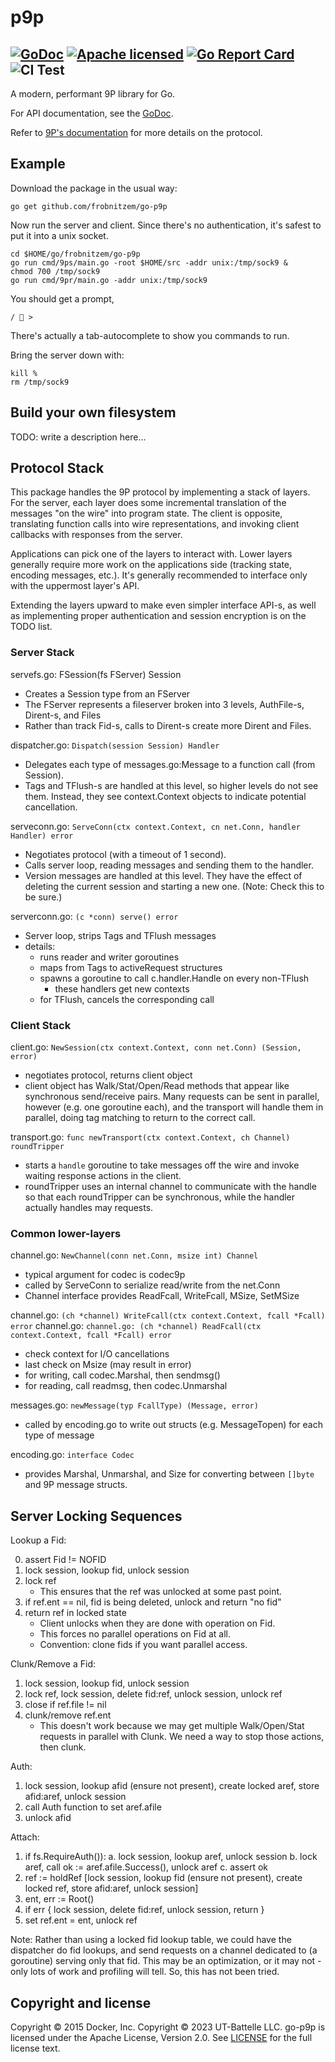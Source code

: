 # p9p

[![GoDoc](https://godoc.org/github.com/frobnitzem/go-p9p?status.svg)](https://godoc.org/github.com/frobnitzem/go-p9p) [![Apache licensed](https://img.shields.io/badge/license-Apache-blue.svg)](https://raw.githubusercontent.com/frobnitzem/go-p9p/master/LICENSE)
[![Go Report Card](https://goreportcard.com/badge/github.com/frobnitzem/go-p9p)](https://goreportcard.com/report/github.com/frobnitzem/go-p9p) ![CI Test](https://github.com/frobnitzem/go-p9p/actions/workflows/go.yml/badge.svg)
---

A modern, performant 9P library for Go.

For API documentation, see the
[GoDoc](https://godoc.org/github.com/frobnitzem/go-p9p).

Refer to [9P's documentation](http://9p.cat-v.org/documentation) for more details on the protocol.

## Example

Download the package in the usual way:

    go get github.com/frobnitzem/go-p9p

Now run the server and client.  Since there's no authentication,
it's safest to put it into a unix socket.

    cd $HOME/go/frobnitzem/go-p9p
    go run cmd/9ps/main.go -root $HOME/src -addr unix:/tmp/sock9 &
    chmod 700 /tmp/sock9
    go run cmd/9pr/main.go -addr unix:/tmp/sock9

You should get a prompt,

    / 🐳 >

There's actually a tab-autocomplete to show you commands
to run.

Bring the server down with:

    kill %
    rm /tmp/sock9


## Build your own filesystem

TODO: write a description here...

## Protocol Stack

This package handles the 9P protocol by implementing a stack of layers.
For the server, each layer does some incremental translation of the
messages "on the wire" into program state.  The client is opposite,
translating function calls into wire representations, and invoking
client callbacks with responses from the server.

Applications can pick one of the layers to interact with.
Lower layers generally require more work on the applications side
(tracking state, encoding messages, etc.).
It's generally recommended to interface only with the uppermost
layer's API.

Extending the layers upward to make even simpler interface API-s,
as well as implementing proper authentication
and session encryption is on the TODO list.


### Server Stack

servefs.go: FSession(fs FServer) Session
  - Creates a Session type from an FServer
  - The FServer represents a fileserver broken into 3 levels,
    AuthFile-s, Dirent-s, and Files
  - Rather than track Fid-s, calls to Dirent-s create
    more Dirent and Files.

dispatcher.go: `Dispatch(session Session) Handler`
  - Delegates each type of messages.go:Message to a
    function call (from Session).
  - Tags and TFlush-s are handled at this level,
    so higher levels do not see them.  Instead, they see 
    context.Context objects to indicate potential cancellation.

serveconn.go: `ServeConn(ctx context.Context, cn net.Conn, handler Handler) error`
  - Negotiates protocol (with a timeout of 1 second).
  - Calls server loop, reading messages and sending them to the handler.
  - Version messages are handled at this level.  They
    have the effect of deleting the current session
    and starting a new one. (Note: Check this to be sure.)

serverconn.go: `(c *conn) serve() error`
  - Server loop, strips Tags and TFlush messages
  - details:
      - runs reader and writer goroutines
      - maps from Tags to activeRequest structures
      - spawns a goroutine to call c.handler.Handle on every non-TFlush
        - these handlers get new contexts
      - for TFlush, cancels the corresponding call

### Client Stack

client.go: `NewSession(ctx context.Context, conn net.Conn) (Session, error)`
  - negotiates protocol, returns client object
  - client object has Walk/Stat/Open/Read methods that appear like
    synchronous send/receive pairs.  Many requests can be sent in parallel,
    however (e.g. one goroutine each), and the transport will handle
    them in parallel, doing tag matching to return to the correct call.

transport.go: `func newTransport(ctx context.Context, ch Channel) roundTripper`
  - starts a `handle` goroutine to take messages off the wire
    and invoke waiting response actions in the client.
  - roundTripper uses an internal channel to communicate with the handle
    so that each roundTripper can be synchronous, while the handler
    actually handles may requests.

### Common lower-layers

channel.go: `NewChannel(conn net.Conn, msize int) Channel`
  - typical argument for codec is codec9p
  - called by ServeConn to serialize read/write from the net.Conn
  - Channel interface provides ReadFcall, WriteFcall, MSize, SetMSize

channel.go: `(ch *channel) WriteFcall(ctx context.Context, fcall *Fcall) error`
channel.go: `channel.go: (ch *channel) ReadFcall(ctx context.Context, fcall *Fcall) error`
  - check context for I/O cancellations
  - last check on Msize (may result in error)
  - for writing, call codec.Marshal, then sendmsg()
  - for reading, call readmsg, then codec.Unmarshal

messages.go: `newMessage(typ FcallType) (Message, error)`
  - called by encoding.go to write out structs (e.g. MessageTopen)
    for each type of message

encoding.go: `interface Codec`
  - provides Marshal, Unmarshal, and Size for converting between
    `[]byte` and 9P message structs.

## Server Locking Sequences

Lookup a Fid:

0. assert Fid != NOFID
1. lock session, lookup fid, unlock session
2. lock ref
   - This ensures that the ref was unlocked at some past point.
3. if ref.ent == nil, fid is being deleted, unlock and
   return "no fid"
4. return ref in locked state
   - Client unlocks when they are done with operation on Fid.
   - This forces no parallel operations on Fid at all.
   - Convention: clone fids if you want parallel access.

Clunk/Remove a Fid:

1. lock session, lookup fid, unlock session
2. lock ref, lock session, delete fid:ref, unlock session, unlock ref
3. close if ref.file != nil
4. clunk/remove ref.ent
   - This doesn't work because we may get multiple Walk/Open/Stat
     requests in parallel with Clunk. We need a way to stop
     those actions, then clunk.

Auth:

1. lock session, lookup afid (ensure not present),
   create locked aref, store afid:aref, unlock session
2. call Auth function to set aref.afile
3. unlock afid

Attach:

1. if fs.RequireAuth()):
  a. lock session, lookup aref, unlock session
  b. lock aref, call ok := aref.afile.Success(), unlock aref
  c. assert ok
2. ref := holdRef [lock session, lookup fid (ensure not present),
                   create locked ref, store afid:aref, unlock session]
3. ent, err := Root()
4. if err { lock session, delete fid:ref, unlock session, return }
5. set ref.ent = ent, unlock ref

Note:
Rather than using a locked fid lookup table, we could have
the dispatcher do fid lookups, and send requests on a channel
dedicated to (a goroutine) serving only that fid.  This may be
an optimization, or it may not - only lots of work and profiling
will tell.  So, this has not been tried.

## Copyright and license

Copyright © 2015 Docker, Inc.
Copyright © 2023 UT-Battelle LLC.
go-p9p is licensed under the Apache License,
Version 2.0. See [LICENSE](LICENSE) for the full license text.

